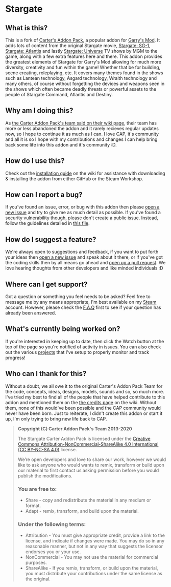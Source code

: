 # Stargate

## What is this?
This is a fork of [Carter's Addon Pack](https://github.com/RafaelDeJongh/cap), a popular addon for [Garry's Mod](https://gmod.facepunch.com/). It adds lots of content from the original Stargate movie, [Stargate: SG-1](https://stargate.fandom.com/wiki/Stargate_SG-1), [Stargate: Atlantis](https://stargate.fandom.com/wiki/Stargate:_Atlantis) and lastly [Stargate: Universe](https://stargate.fandom.com/wiki/Stargate_Universe) TV shows by MGM to the game, along with a few extra features here and there. This addon provides the greatest elements of Stargate for Garry's Mod allowing for much more diversity, creativity and fun within the game! Whether that be for building, scene creating, roleplaying, etc. It covers many themes found in the shows such as Lantean technology, Asgard technology, Wraith technology and many others, of course without forgetting the devices and weapons seen in the shows which often became deadly threats or powerful assets to the people of Stargate Command, Atlantis and Destiny.

## Why am I doing this?
As [the Carter Addon Pack's team said on their wiki page](https://github.com/RafaelDeJongh/cap/wiki#the-future-and-end-of-cap), their team has more or less abandoned the addon and it rarely recieves regular updates now, so I hope to continue it as much as I can. I love CAP, it's community and all it is so I hope with my contributions and changes I can help bring back some life into this addon and it's community :D.

## How do I use this?
Check out the [installation guide](https://github.com/conspiracy-servers/stargate/wiki/Installation-Guide) on the wiki for assistance with downloading & installing the addon from either GitHub or the Steam Workshop. 

## How can I report a bug?
If you've found an issue, error, or bug with this addon then please [open a new issue](https://github.com/conspiracy-servers/stargate/issues/new) and try to give me as much detail as possible. If you've found a security vulnerability though, please don't create a public issue. Instead, follow the guidelines detailed in [this file](https://github.com/conspiracy-servers/stargate/blob/master/SECURITY.md).

## How do I suggest a feature?
We're always open to suggestions and feedback, if you want to put forth your ideas then [open a new issue](https://github.com/conspiracy-servers/stargate/issues/new) and speak about it there, or if you've got the coding skills then by all means go ahead and [open up a pull request](https://github.com/conspiracy-servers/stargate/pulls). We love hearing thoughts from other developers and like minded individuals :D

## Where can I get support?
Got a question or something you feel needs to be asked? Feel free to message me by any means appropriate, I'm best available on my [Steam](https://steamcommunity.com/id/viral32111) account. However, please check the [F.A.Q](https://github.com/conspiracy-servers/stargate/wiki/Frequently-Asked-Questions) first to see if your question has already been answered.

## What's currently being worked on?
If you're interested in keeping up to date, then click the Watch button at the top of the page so you're notified of activity in issues. You can also check out the various [projects](https://github.com/conspiracy-servers/stargate/projects) that I've setup to properly monitor and track progress!

## Who can I thank for this?
Without a doubt, we all owe it to the original Carter's Addon Pack Team for the code, concepts, ideas, designs, models, sounds and so, so much more. I've tried my best to find all of the people that have helped contribute to this addon and mentioned them on the [the credits page](https://github.com/conspiracy-servers/stargate/wiki/Contributor-Credits) on the wiki. Without them, none of this would've been possible and the CAP community would never have been born. Just to reiterate, I didn't create this addon or start it up, I'm only trying to bring new life back to CAP. 

> **Copyright (C) Carter Addon Pack's Team 2013-2020**
> 
> The Stargate Carter Addon Pack is licensed under the [Creative Commons Attribution-NonCommercial-ShareAlike 4.0 International (CC BY-NC-SA 4.0)](https://creativecommons.org/licenses/by-nc-sa/4.0/) license.
> 
> We’re open developers and love to share our work, however we would like to ask anyone who would wants to remix, transform or build upon our material to first contact us asking permission before you would publish the modifications.
>
> ### You are free to:
>
> * Share - copy and redistribute the material in any medium or format.
> * Adapt - remix, transform, and build upon the material.
>
> ### Under the following terms:
>
> * Attribution - You must give appropriate credit, provide a link to the license, and indicate if changes were made. You may do so in any reasonable manner, but not in any way that suggests the licensor endorses you or your use.
> * NonCommercial - You may not use the material for commercial purposes.
> * ShareAlike - If you remix, transform, or build upon the material, you must distribute your contributions under the same license as the original. 
